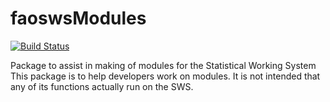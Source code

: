 # faoswsModules

[![Build Status](https://travis-ci.org/SWS-Methodology/faoswsModules.svg?branch=master)](https://travis-ci.org/SWS-Methodology/faoswsModules)

Package to assist in making of modules for the Statistical Working System
This package is to help developers work on modules. It is not intended that any of its functions actually run on the SWS.

